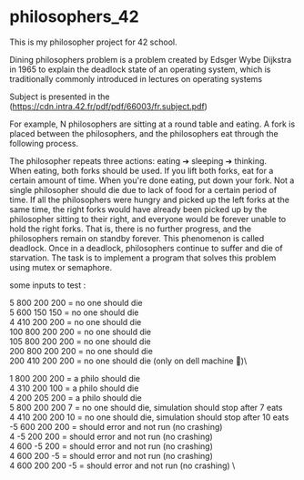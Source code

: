 # philosophers_42

This is my philosopher project for 42 school.

Dining philosophers problem is a problem created by Edsger Wybe Dijkstra in 1965 to explain the deadlock state of an operating system, which is traditionally commonly introduced in lectures on operating systems

Subject is presented in the (https://cdn.intra.42.fr/pdf/pdf/66003/fr.subject.pdf)

For example, N philosophers are sitting at a round table and eating. A fork is placed between the philosophers, and the philosophers eat through the following process.

The philosopher repeats three actions:
eating ➔ sleeping ➔ thinking. \
When eating, both forks should be used. If you lift both forks, eat for a certain amount of time. When you're done eating, put down your fork. Not a single philosopher should die due to lack of food for a certain period of time. If all the philosophers were hungry and picked up the left forks at the same time, the right forks would have already been picked up by the philosopher sitting to their right, and everyone would be forever unable to hold the right forks. That is, there is no further progress, and the philosophers remain on standby forever. This phenomenon is called deadlock. Once in a deadlock, philosophers continue to suffer and die of starvation. The task is to implement a program that solves this problem using mutex or semaphore.

some inputs to test : 

5 800 200 200  =  no one should die\
5 600 150 150     =  no one should die\
4 410 200 200     =  no one should die\
100 800 200 200   =  no one should die\
105 800 200 200   =  no one should die\
200 800 200 200   =  no one should die\
200 410 200 200   =  no one should die (only on dell machine 👮)\

1 800 200 200     =  a philo should die\
4 310 200 100     =  a philo should die\
4 200 205 200     =  a philo should die\
5 800 200 200 7   =  no one should die, simulation should stop after 7 eats\
4 410 200 200 10  =  no one should die, simulation should stop after 10 eats\
-5 600 200 200    =  should error and not run (no crashing)\
4 -5 200 200      =  should error and not run (no crashing)\
4 600 -5 200      =  should error and not run (no crashing)\
4 600 200 -5      =  should error and not run (no crashing)\
4 600 200 200 -5  =  should error and not run (no crashing) \
